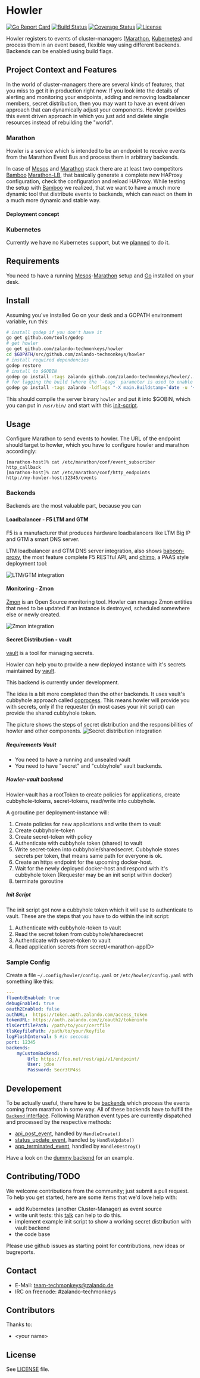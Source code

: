 # Howler

[![Go Report Card](https://goreportcard.com/badge/zalando-techmonkeys/howler)](https://goreportcard.com/report/zalando-techmonkeys/howler)
[![Build Status](https://travis-ci.org/zalando-techmonkeys/howler.svg?branch=master)](https://travis-ci.org/zalando-techmonkeys/howler)
[![Coverage Status](https://coveralls.io/repos/zalando-techmonkeys/howler/badge.svg?branch=master&service=github)](https://coveralls.io/github/zalando-techmonkeys/howler?branch=master)
[![License](http://img.shields.io/badge/license-MIT-yellow.svg?style=flat)](https://raw.githubusercontent.com/zalando-techmonkeys/howler/master/LICENSE)

Howler registers to events of cluster-managers
([Marathon](https://github.com/mesosphere/marathon),
[Kubernetes](https://github.com/kubernetes/kubernetes)) and process
them in an event based, flexible way using different backends.
Backends can be enabled using build flags.

## Project Context and Features

In the world of cluster-managers there are several kinds of features,
that you miss to get it in production right now. If you look into the
details of alerting and monitoring your endpoints, adding and removing
loadbalancer members, secret distribution, then you may want to have
an event driven approach that can dynamically adjust your components.
Howler provides this event driven approach in which you just add and
delete single resources instead of rebuilding the "world".

### Marathon

Howler is a service which is intended to be an endpoint to receive
events from the Marathon Event Bus and process them in arbitrary
backends.

In case of [Mesos](http://mesos.apache.org/) and
[Marathon](https://github.com/mesosphere/marathon) stack there are at
least two competitors
[Bamboo](https://github.com/QubitProducts/bamboo)
[Marathon-LB](https://github.com/mesosphere/marathon-lb), that
basically generate a complete new HAProxy configuration, check the
configuration and reload HAProxy. While testing the setup with
[Bamboo](https://github.com/QubitProducts/bamboo) we realized, that we
want to have a much more dynamic tool that distribute events to
backends, which can react on them in a much more dynamic and stable
way.

#### Deployment concept


### Kubernetes

Currently we have no Kubernetes support, but we
[planned](https://github.com/zalando-techmonkeys/howler/issues/9) to
do it.

## Requirements

You need to have a running [Mesos](http://mesos.apache.org/)-[Marathon](https://github.com/mesosphere/marathon)
setup and [Go](https://golang.org/) installed on your desk.

## Install

Assuming you've installed Go on your desk and a GOPATH environment variable, run this:

```bash
# install godep if you don't have it
go get github.com/tools/godep
# get howler
go get github.com/zalando-techmonkeys/howler
cd $GOPATH/src/github.com/zalando-techmonkeys/howler
# install required dependencies
godep restore
# install to $GOBIN
godep go install -tags zalando github.com/zalando-techmonkeys/howler/...
# for tagging the build (where the `-tags` parameter is used to enable certain backend sets from [backendconfig](./backendconfig/) ):
godep go install -tags zalando -ldflags "-X main.Buildstamp=`date -u '+%Y-%m-%d_%I:%M:%S%p'` -X main.Githash=`git rev-parse HEAD`" github.com/zalando-techmonkeys/howler/...
```

This should compile the server binary `howler` and put it into $GOBIN, which you can put in `/usr/bin/` and start with this [init-script](howler.init.d).

## Usage

Configure Marathon to send events to howler.
The URL of the endpoint should target to howler, which you have to configure howler and marathon accordingly:

    [marathon-host]% cat /etc/marathon/conf/event_subscriber
    http_callback
    [marathon-host]% cat /etc/marathon/conf/http_endpoints
    http://my-howler-host:12345/events

### Backends
Backends are the most valuable part, because you can

#### Loadbalancer - F5 LTM and GTM
F5 is a manufacturer that produces hardware loadbalancers like LTM Big
IP and GTM a smart DNS server.

LTM loadbalancer and GTM DNS server integration, also
shows
[baboon-proxy](https://github.com/zalando-techmonkeys/baboon-proxy),
the most feature complete F5 RESTful API, and
[chimp](https://github.com/zalando-techmonkeys/chimp), a PAAS
style deployment tool:

![LTM/GTM integration](https://raw.githubusercontent.com/zalando-techmonkeys/howler/master/docs/Loadbalancer_ltm_gtm_integration.png)

#### Monitoring - Zmon
[Zmon](https://github.com/zalando/zmon) is an Open Source monitoring
tool.  Howler can manage Zmon entities that need to be updated if an
instance is destroyed, scheduled somewhere else or newly created.

![Zmon integration](https://raw.githubusercontent.com/zalando-techmonkeys/howler/master/docs/monitoring.png)

#### Secret Distribution - vault
[vault](https://github.com/hashicorp/vault) is a tool for managing
secrets.

Howler can help you to provide a new deployed instance with it's
secrets maintained by [vault](https://github.com/hashicorp/vault).

This backend is currently under development.

The idea is a bit more completed than the other backends. It uses
vault's cubbyhole approach called
[coprocess](https://www.hashicorp.com/blog/vault-cubbyhole-principles.html).
This means howler will provide you with secrets, only if the requester
(in most cases your init script) can provide the shared cubbyhole token.

The picture shows the steps of secret distribution and the
responsibilities of howler and other components.
![Secret distribution integration](https://raw.githubusercontent.com/zalando-techmonkeys/howler/master/docs/secrets-distribution-vault.png)

##### Requirements Vault
- You need to have a running and unsealed vault
- You need to have "secret" and "cubbyhole" vault backends.

##### Howler-vault backend
Howler-vault has a rootToken to create policies for applications,
create cubbyhole-tokens, secret-tokens, read/write into cubbyhole.

A goroutine per deployment-instance will:

1. Create policies for new applications and write them to vault
1. Create cubbyhole-token
1. Create secret-token with policy
1. Authenticate with cubbyhole token (shared) to vault
1. Write secret-token into cubbyhole/sharedsecret. Cubbyhole stores
   secrets per token, that means same path for everyone is ok.
1. Create an https endpoint for the upcoming docker-host.
1. Wait for the newly deployed docker-host and respond with it's
   cubbyhole token (Requester may be an init script within docker)
1. terminate goroutine

##### Init Script
The init script got now a cubbyhole token which it will use to
authenticate to vault. These are the steps that you have to do within
the init script:

1. Authenticate with cubbyhole-token to vault
1. Read the secret token from cubbyhole/sharedsecret
1. Authenticate with secret-token to vault
1. Read application secrets from secret/&lt;marathon-appID&gt;

### Sample Config

Create a file `~/.config/howler/config.yaml` or `/etc/howler/config.yaml` with something like this:

```yaml
---
fluentdEnabled: true
debugEnabled: true
oauth2Enabled: false
authURL:  https://token.auth.zalando.com/access_token
tokenURL: https://auth.zalando.com/z/oauth2/tokeninfo
tlsCertfilePath: /path/to/your/certfile
tlsKeyfilePath: /path/to/your/keyfile
logFlushInterval: 5 #in seconds
port: 12345
backends:
    myCustomBackend:
        Url: https://foo.net/rest/api/v1/endpoint/
        User: jdoe
        Password: Secr3tP4ss
```

## Developement

To be actually useful, there have to be [backends](./backend) which
process the events coming from marathon in some way. All of these
backends have to fulfill the [`Backend` interface](backend/backend.go).
Following Marathon event types are currently dispatched and processed
by the respective methods:

- [api_post_event](http://mesosphere.github.io/marathon/docs/event-bus.html#api-request), handled by `HandleCreate()`
- [status_update_event](http://mesosphere.github.io/marathon/docs/event-bus.html#status-update), handled by `HandleUpdate()`
- [app_terminated_event](https://github.com/mesosphere/marathon/issues/1530), handled by `HandleDestroy()`

Have a look on the [dummy backend](backend/dummy.go) for an example.

## Contributing/TODO

We welcome contributions from the community; just submit a pull
request. To help you get started, here are some items that we'd love
help with:

- add Kubernetes (another Cluster-Manager) as event source
- write unit tests: this [talk](https://speakerdeck.com/mitchellh/advanced-testing-with-go) can help to do this.
- implement example init script to show a working secret distribution
  with vault backend
- the code base

Please use github issues as starting point for contributions, new
ideas or bugreports.

## Contact

* E-Mail: team-techmonkeys@zalando.de
* IRC on freenode: #zalando-techmonkeys

## Contributors

Thanks to:

- &lt;your name&gt;

## License

See [LICENSE](LICENSE) file.
